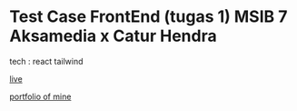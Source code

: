 # Test Case FrontEnd (tugas 1) MSIB 7 Aksamedia x Catur Hendra

tech : react tailwind

[live](https://aksamedia-frontend.carroo.my.id/login)

[portfolio of mine](carroo.me)

